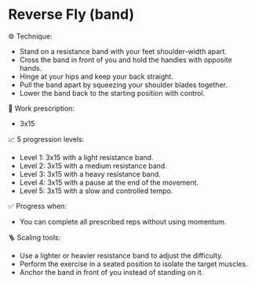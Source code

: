 # Reverse Fly (band)

⚙️ Technique:

- Stand on a resistance band with your feet shoulder-width apart.
- Cross the band in front of you and hold the handles with opposite hands.
- Hinge at your hips and keep your back straight.
- Pull the band apart by squeezing your shoulder blades together.
- Lower the band back to the starting position with control.

🎯 Work prescription:

- 3x15

📈 5 progression levels:

- Level 1: 3x15 with a light resistance band.
- Level 2: 3x15 with a medium resistance band.
- Level 3: 3x15 with a heavy resistance band.
- Level 4: 3x15 with a pause at the end of the movement.
- Level 5: 3x15 with a slow and controlled tempo.

✅ Progress when:

- You can complete all prescribed reps without using momentum.

🪜 Scaling tools:

- Use a lighter or heavier resistance band to adjust the difficulty.
- Perform the exercise in a seated position to isolate the target muscles.
- Anchor the band in front of you instead of standing on it.
